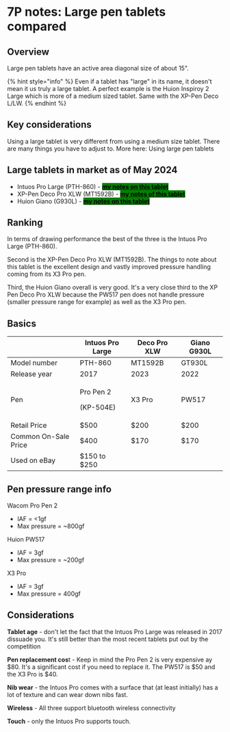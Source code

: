 # 7P notes: Large pen tablets compared

## Overview

Large pen tablets have an active area diagonal size of about 15".&#x20;

{% hint style="info" %}
Even if a tablet has "large" in its name, it doesn't mean it us truly a large tablet. A perfect example is the Huion Inspiroy 2 Large which is more of a medium sized tablet. Same with the XP-Pen Deco L/LW.
{% endhint %}

## Key considerations

Using a large tablet is very different from using a medium size tablet. There are many things you have to adjust to. More here: Using large pen tablets&#x20;

## Large tablets in market as of May 2024

* Intuos Pro Large (PTH-860) - [<mark style="background-color:green;">**my notes on this tablet**</mark>](../wacom/wacom-intuos-pro/7p-notes-wacom-intuos-pro-large-pth-860.md)  &#x20;
* XP-Pen Deco Pro XLW (MT1592B) - [<mark style="background-color:green;">**my notes of this tablet**</mark>](../xp-pen/xp-pen-deco-pro-xlw-gen-2-mt1592b/7p-notes-xp-pen-deco-pro-xlw-gen-2-mt1592b.md)  &#x20;
* Huion Giano (G930L) - [<mark style="background-color:green;">**my notes on this tablet**</mark>](../huion/huion-inspiroy/7p-notes-huion-giano-g930l.md)&#x20;

## Ranking

In terms of drawing performance the best of the three is the Intuos Pro Large (PTH-860).

Second is the XP-Pen Deco Pro XLW (MT1592B). The things to note about this tablet is the excellent design and vastly improved pressure handling coming from its X3 Pro pen.

Third, the Huion Giano overall is very good. It's a very close third to the XP Pen Deco Pro XLW because the PW517 pen does not handle pressure (smaller pressure range for example) as well as the X3 Pro pen.&#x20;

## Basics&#x20;

|                      | Intuos Pro Large                 | Deco Pro XLW | Giano G930L |
| -------------------- | -------------------------------- | ------------ | ----------- |
| Model number         | PTH-860                          | MT1592B      | GT930L      |
| Release year         | 2017                             | 2023         | 2022        |
| Pen                  | <p>Pro Pen 2</p><p>(KP-504E)</p> | X3 Pro       | PW517       |
| Retail Price         | $500                             | $200         | $200        |
| Common On-Sale Price | $400                             | $170         | $170        |
| Used on eBay         | $150 to $250                     |              |             |

## Pen pressure range info

Wacom Pro Pen 2

* IAF = <1gf
* Max pressure = \~800gf

Huion PW517

* IAF = 3gf
* Max pressure = \~200gf

X3 Pro

* IAF = 3gf
* Max pressure = 400gf

## Considerations

**Tablet age** - don't let the fact that the Intuos Pro Large was released in 2017 dissuade you. It's still better than the most recent tablets put out by the competition

**Pen replacement cos**t - Keep in mind the Pro Pen 2 is very expensive ay $80. It's a significant cost if you need to replace it. The  PW517 is $50 and the X3 Pro is $40.

**Nib wear** - the Intuos Pro comes with a surface that (at least initially) has a lot of texture and can wear down nibs fast.

**Wireless** - All three support bluetooth wireless connectivity

**Touch** - only the Intuos Pro supports touch.&#x20;





